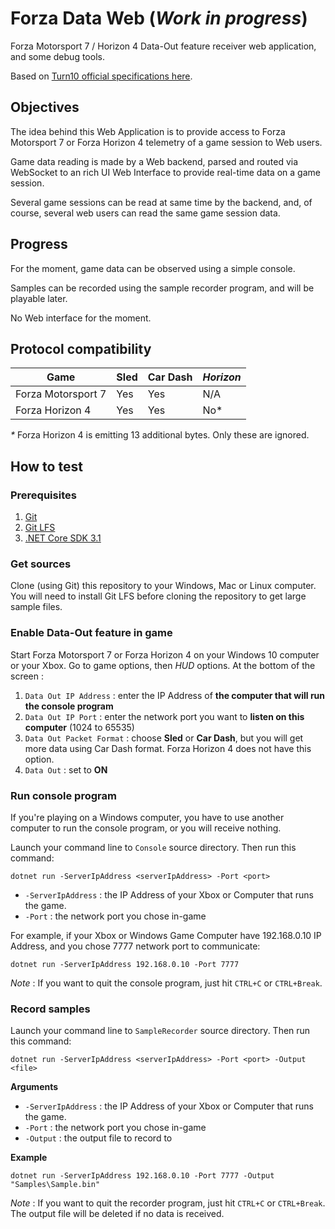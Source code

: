 # Forza Data Web (_Work in progress_)
Forza Motorsport 7 / Horizon 4 Data-Out feature receiver web application, and some debug tools.

Based on [Turn10 official specifications here](https://forums.forzamotorsport.net/turn10_postst128499_Forza-Motorsport-7--Data-Out--feature-details.aspx).

## Objectives

The idea behind this Web Application is to provide access to Forza Motorsport 7 or Forza Horizon 4 telemetry of a game session to Web users.

Game data reading is made by a Web backend, parsed and routed via WebSocket to an rich UI Web Interface to provide real-time data on a game session.

Several game sessions can be read at same time by the backend, and, of course, several web users can read the same game session data.

## Progress

For the moment, game data can be observed using a simple console.

Samples can be recorded using the sample recorder program, and will be playable later.

No Web interface for the moment.

## Protocol compatibility

| Game               | Sled     | Car Dash | _Horizon_ |
|--------------------|----------|----------|-----------|
| Forza Motorsport 7 | Yes      | Yes      | N/A       |
| Forza Horizon 4    | Yes      | Yes      | No*       |

_*_ Forza Horizon 4 is emitting 13 additional bytes. Only these are ignored.

## How to test

### Prerequisites

1. [Git](https://www.git-scm.com/downloads)
2. [Git LFS](https://git-lfs.github.com)
1. [.NET Core SDK 3.1](https://dotnet.microsoft.com/download/dotnet-core/3.1)


### Get sources

Clone (using Git) this repository to your Windows, Mac or Linux computer.
You will need to install Git LFS before cloning the repository to get large sample files.

### Enable Data-Out feature in game

Start Forza Motorsport 7 or Forza Horizon 4 on your Windows 10 computer or your Xbox.
Go to game options, then _HUD_ options. At the bottom of the screen :
1. `Data Out IP Address` : enter the IP Address of **the computer that will run the console program**
2. `Data Out IP Port` : enter the network port you want to **listen on this computer** (1024 to 65535)
3. `Data Out Packet Format` : choose **Sled** or **Car Dash**, but you will get more data using Car Dash format. Forza Horizon 4 does not have this option.
4. `Data Out` : set to **ON**

### Run console program

If you're playing on a Windows computer, you have to use another computer to run the console program, or you will receive nothing.

Launch your command line to `Console` source directory.
Then run this command:
```
dotnet run -ServerIpAddress <serverIpAddress> -Port <port>
```

- `-ServerIpAddress` : the IP Address of your Xbox or Computer that runs the game.
- `-Port` : the network port you chose in-game

For example, if your Xbox or Windows Game Computer have 192.168.0.10 IP Address, and you chose 7777 network port to communicate:
```
dotnet run -ServerIpAddress 192.168.0.10 -Port 7777
```

_Note_ : If you want to quit the console program, just hit `CTRL+C` or `CTRL+Break`.

### Record samples

Launch your command line to `SampleRecorder` source directory.
Then run this command:
```
dotnet run -ServerIpAddress <serverIpAddress> -Port <port> -Output <file>
```

**Arguments**

- `-ServerIpAddress` : the IP Address of your Xbox or Computer that runs the game.
- `-Port` : the network port you chose in-game
- `-Output` : the output file to record to

**Example**
```
dotnet run -ServerIpAddress 192.168.0.10 -Port 7777 -Output "Samples\Sample.bin"
```

_Note_ : If you want to quit the recorder program, just hit `CTRL+C` or `CTRL+Break`.
The output file will be deleted if no data is received.